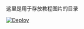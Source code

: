 这里是用于存放教程图片的目录


[![Deploy](https://www.herokucdn.com/deploy/button.png)](https://dashboard.heroku.com/new?template=https://github.com/jig9jgjgecvse56/sweet)
